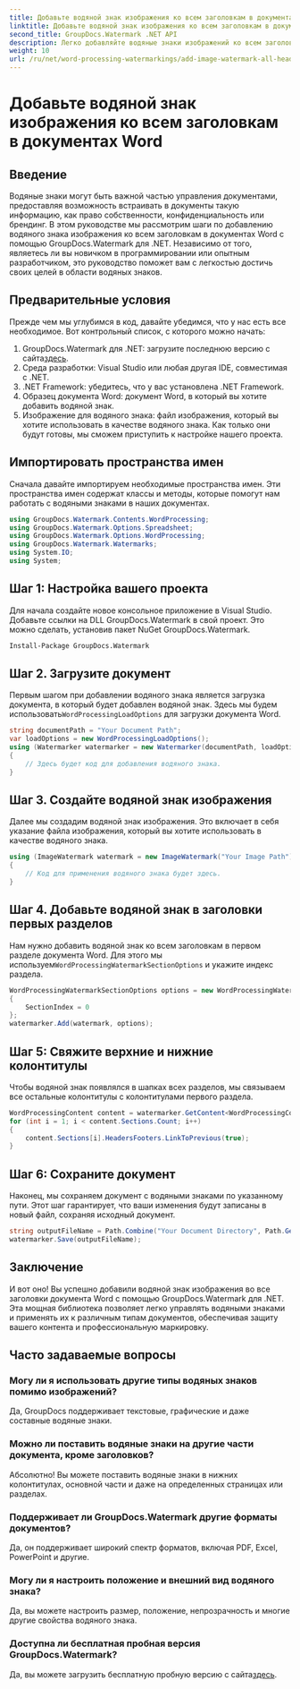 ```yaml
---
title: Добавьте водяной знак изображения ко всем заголовкам в документах Word
linktitle: Добавьте водяной знак изображения ко всем заголовкам в документах Word
second_title: GroupDocs.Watermark .NET API
description: Легко добавляйте водяные знаки изображений ко всем заголовкам в документах Word с помощью GroupDocs.Watermark для .NET. Следуйте нашему пошаговому руководству с подробными примерами кода.
weight: 10
url: /ru/net/word-processing-watermarkings/add-image-watermark-all-headers-word-docs/
---
```


# Добавьте водяной знак изображения ко всем заголовкам в документах Word

## Введение
Водяные знаки могут быть важной частью управления документами, предоставляя возможность встраивать в документы такую информацию, как право собственности, конфиденциальность или брендинг. В этом руководстве мы рассмотрим шаги по добавлению водяного знака изображения ко всем заголовкам в документах Word с помощью GroupDocs.Watermark для .NET. Независимо от того, являетесь ли вы новичком в программировании или опытным разработчиком, это руководство поможет вам с легкостью достичь своих целей в области водяных знаков.
## Предварительные условия
Прежде чем мы углубимся в код, давайте убедимся, что у нас есть все необходимое. Вот контрольный список, с которого можно начать:
1.  GroupDocs.Watermark для .NET: загрузите последнюю версию с сайта[здесь](https://releases.groupdocs.com/Watermark/net/).
2. Среда разработки: Visual Studio или любая другая IDE, совместимая с .NET.
3. .NET Framework: убедитесь, что у вас установлена .NET Framework.
4. Образец документа Word: документ Word, в который вы хотите добавить водяной знак.
5. Изображение для водяного знака: файл изображения, который вы хотите использовать в качестве водяного знака.
Как только они будут готовы, мы сможем приступить к настройке нашего проекта.
## Импортировать пространства имен
Сначала давайте импортируем необходимые пространства имен. Эти пространства имен содержат классы и методы, которые помогут нам работать с водяными знаками в наших документах.
```csharp
using GroupDocs.Watermark.Contents.WordProcessing;
using GroupDocs.Watermark.Options.Spreadsheet;
using GroupDocs.Watermark.Options.WordProcessing;
using GroupDocs.Watermark.Watermarks;
using System.IO;
using System;
```
## Шаг 1: Настройка вашего проекта
Для начала создайте новое консольное приложение в Visual Studio. Добавьте ссылки на DLL GroupDocs.Watermark в свой проект. Это можно сделать, установив пакет NuGet GroupDocs.Watermark.
```bash
Install-Package GroupDocs.Watermark
```
## Шаг 2. Загрузите документ
 Первым шагом при добавлении водяного знака является загрузка документа, в который будет добавлен водяной знак. Здесь мы будем использовать`WordProcessingLoadOptions` для загрузки документа Word.
```csharp
string documentPath = "Your Document Path";
var loadOptions = new WordProcessingLoadOptions();
using (Watermarker watermarker = new Watermarker(documentPath, loadOptions))
{
    // Здесь будет код для добавления водяного знака.
}
```
## Шаг 3. Создайте водяной знак изображения
Далее мы создадим водяной знак изображения. Это включает в себя указание файла изображения, который вы хотите использовать в качестве водяного знака.
```csharp
using (ImageWatermark watermark = new ImageWatermark("Your Image Path"))
{
    // Код для применения водяного знака будет здесь.
}
```
## Шаг 4. Добавьте водяной знак в заголовки первых разделов
 Нам нужно добавить водяной знак ко всем заголовкам в первом разделе документа Word. Для этого мы используем`WordProcessingWatermarkSectionOptions` и укажите индекс раздела.
```csharp
WordProcessingWatermarkSectionOptions options = new WordProcessingWatermarkSectionOptions
{
    SectionIndex = 0
};
watermarker.Add(watermark, options);
```
## Шаг 5: Свяжите верхние и нижние колонтитулы
Чтобы водяной знак появлялся в шапках всех разделов, мы связываем все остальные колонтитулы с колонтитулами первого раздела.
```csharp
WordProcessingContent content = watermarker.GetContent<WordProcessingContent>();
for (int i = 1; i < content.Sections.Count; i++)
{
    content.Sections[i].HeadersFooters.LinkToPrevious(true);
}
```
## Шаг 6: Сохраните документ
Наконец, мы сохраняем документ с водяными знаками по указанному пути. Этот шаг гарантирует, что ваши изменения будут записаны в новый файл, сохраняя исходный документ.
```csharp
string outputFileName = Path.Combine("Your Document Directory", Path.GetFileName(documentPath));
watermarker.Save(outputFileName);
```
## Заключение
И вот оно! Вы успешно добавили водяной знак изображения во все заголовки документа Word с помощью GroupDocs.Watermark для .NET. Эта мощная библиотека позволяет легко управлять водяными знаками и применять их к различным типам документов, обеспечивая защиту вашего контента и профессиональную маркировку.
## Часто задаваемые вопросы
### Могу ли я использовать другие типы водяных знаков помимо изображений?
Да, GroupDocs поддерживает текстовые, графические и даже составные водяные знаки.
### Можно ли поставить водяные знаки на другие части документа, кроме заголовков?
Абсолютно! Вы можете поставить водяные знаки в нижних колонтитулах, основной части и даже на определенных страницах или разделах.
### Поддерживает ли GroupDocs.Watermark другие форматы документов?
Да, он поддерживает широкий спектр форматов, включая PDF, Excel, PowerPoint и другие.
### Могу ли я настроить положение и внешний вид водяного знака?
Да, вы можете настроить размер, положение, непрозрачность и многие другие свойства водяного знака.
### Доступна ли бесплатная пробная версия GroupDocs.Watermark?
 Да, вы можете загрузить бесплатную пробную версию с сайта[здесь](https://releases.groupdocs.com/).